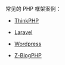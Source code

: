 常见的 PHP 框架案例：

- [ThinkPHP](./thinkphp/src)

- [Laravel](./laravel/src)

- [Wordpress](./wordpress/src)

- [Z-BlogPHP](./zblog/src)
